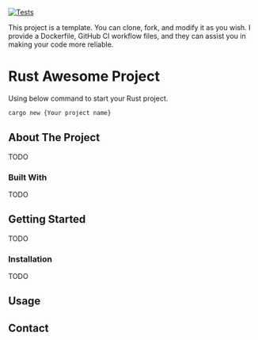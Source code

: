 [![Tests](https://github.com/xiangguand/rust_template/actions/workflows/test.yml/badge.svg)](https://github.com/xiangguand/rust_template/actions/workflows/test.yml)

This project is a template. You can clone, fork, and modify it as you wish. I provide a Dockerfile, GitHub CI workflow files, and they can assist you in making your code more reliable.

# Rust Awesome Project
Using below command to start your Rust project.  
```bash
cargo new {Your project name}
```
  

<!-- ABOUT THE PROJECT -->
## About The Project
TODO


### Built With
TODO

<!-- GETTING STARTED -->
## Getting Started
TODO


### Installation
TODO


<!-- USAGE EXAMPLES -->
## Usage


<!-- CONTACT -->
## Contact



